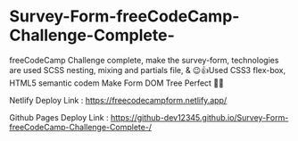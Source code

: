 # Survey-Form-freeCodeCamp-Challenge-Complete-
freeCodeCamp Challenge complete, make the survey-form, technologies are used SCSS nesting, mixing and partials file, &amp; 😉👍Used CSS3 flex-box, HTML5 semantic codem Make Form DOM Tree Perfect 🚀😊


Netlify Deploy Link : https://freecodecampform.netlify.app/

Github Pages Deploy Link : https://github-dev12345.github.io/Survey-Form-freeCodeCamp-Challenge-Complete-/
